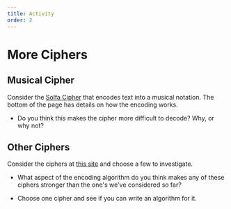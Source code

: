 ```yaml
---
title: Activity
order: 2
---
```


# More Ciphers

## Musical Cipher

Consider the
[Solfa Cipher](https://www.wmich.edu/mus-theo/solfa-cipher/secrets/) that
encodes text into a musical notation. The bottom of the page has details on how
the encoding works.

- Do you think this makes the cipher more difficult to decode? Why, or why not?

## Other Ciphers

Consider the ciphers at [this site](http://rumkin.com/tools/cipher/) and choose
a few to investigate.

- What aspect of the encoding algorithm do you think makes any of these ciphers
  stronger than the one's we've considered so far?

- Choose one cipher and see if you can write an algorithm for it.

